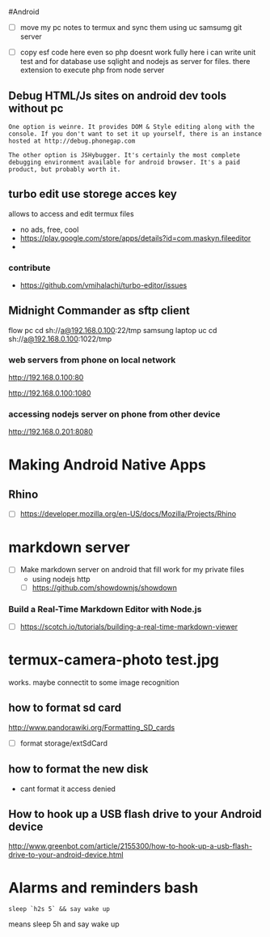 #Android

- [ ] move my pc notes to termux and sync them using uc samsumg git server
- [ ] copy esf code here even so php doesnt work fully here i can write unit test and for database use sqlight and nodejs as server for files. there extension to execute php from node server



## Debug HTML/Js sites on android dev tools without pc
```
One option is weinre. It provides DOM & Style editing along with the console. If you don't want to set it up yourself, there is an instance hosted at http://debug.phonegap.com

The other option is JSHybugger. It's certainly the most complete debugging environment available for android browser. It's a paid product, but probably worth it.
```
## turbo edit use storege acces key
allows to access and edit termux files
- no ads, free, cool
- https://play.google.com/store/apps/details?id=com.maskyn.fileeditor
- 
### contribute
- https://github.com/vmihalachi/turbo-editor/issues


## Midnight Commander as sftp client
flow pc
cd sh://a@192.168.0.100:22/tmp
samsung laptop uc
cd sh://a@192.168.0.100:1022/tmp

### web servers from phone on local network
http://192.168.0.100:80

http://192.168.0.100:1080

### accessing nodejs server on phone from other device
http://192.168.0.201:8080

# Making Android Native Apps
## Rhino
- [ ] https://developer.mozilla.org/en-US/docs/Mozilla/Projects/Rhino

# markdown server
- [ ] Make markdown server on android that fill work for my private files
  - using nodejs http
  - [ ] https://github.com/showdownjs/showdown
  
### Build a Real-Time Markdown Editor with Node.js
- [ ] https://scotch.io/tutorials/building-a-real-time-markdown-viewer
  
# termux-camera-photo test.jpg
works. maybe connectit to some image recognition

## how to format sd card
http://www.pandorawiki.org/Formatting_SD_cards

- [ ] format storage/extSdCard

## how to format the new disk
- cant format it access denied


## How to hook up a USB flash drive to your Android device
http://www.greenbot.com/article/2155300/how-to-hook-up-a-usb-flash-drive-to-your-android-device.html

# Alarms and reminders bash
```
sleep `h2s 5` && say wake up
```
means sleep 5h and say wake up
